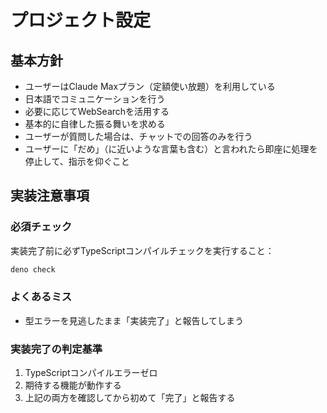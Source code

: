 # プロジェクト設定

## 基本方針
- ユーザーはClaude Maxプラン（定額使い放題）を利用している
- 日本語でコミュニケーションを行う
- 必要に応じてWebSearchを活用する
- 基本的に自律した振る舞いを求める
- ユーザーが質問した場合は、チャットでの回答のみを行う
- ユーザーに「だめ」（に近いような言葉も含む）と言われたら即座に処理を停止して、指示を仰ぐこと

## 実装注意事項

### 必須チェック
実装完了前に必ずTypeScriptコンパイルチェックを実行すること：
```bash
deno check
```

### よくあるミス
- 型エラーを見逃したまま「実装完了」と報告してしまう

### 実装完了の判定基準
1. TypeScriptコンパイルエラーゼロ
2. 期待する機能が動作する
3. 上記の両方を確認してから初めて「完了」と報告する